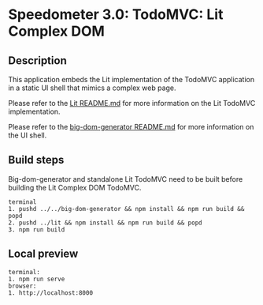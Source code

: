# Speedometer 3.0: TodoMVC: Lit Complex DOM

## Description

This application embeds the Lit implementation of the TodoMVC application in a static UI shell that mimics a complex web page.

Please refer to the [Lit README.md](../lit/README.md) for more information on the Lit TodoMVC implementation.

Please refer to the [big-dom-generator README.md](../../big-dom-generator/README.md) for more information on the UI shell.

## Build steps

Big-dom-generator and standalone Lit TodoMVC need to be built before building the Lit Complex DOM TodoMVC.

```
terminal
1. pushd ../../big-dom-generator && npm install && npm run build && popd
2. pushd ../lit && npm install && npm run build && popd
3. npm run build
```

## Local preview

```
terminal:
1. npm run serve
browser:
1. http://localhost:8000
```
